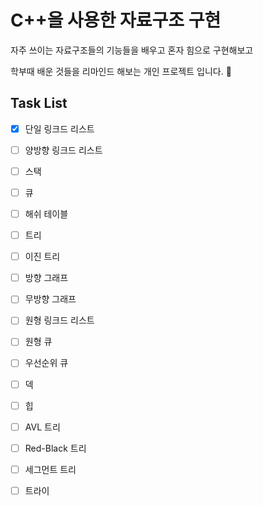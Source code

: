 C++을 사용한 자료구조 구현
=====

자주 쓰이는 자료구조들의 기능들을 배우고 혼자 힘으로 구현해보고

학부때 배운 것들을 리마인드 해보는 개인 프로젝트 입니다. :slightly_smiling_face:

Task List
-----
- [x] 단일 링크드 리스트
- [ ] 양방향 링크드 리스트
- [ ] 스택
- [ ] 큐
- [ ] 해쉬 테이블
- [ ] 트리
- [ ] 이진 트리
- [ ] 방향 그래프
- [ ] 무방향 그래프
- [ ] 원형 링크드 리스트
- [ ] 원형 큐
- [ ] 우선순위 큐
- [ ] 덱
- [ ] 힙
- [ ] AVL 트리
- [ ] Red-Black 트리
- [ ] 세그먼트 트리
- [ ] 트라이

